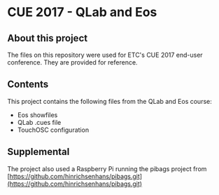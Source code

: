 # CUE 2017 - QLab and Eos

## About this project
The files on this repository were used for ETC's CUE 2017 end-user conference. They are provided for reference. 

## Contents
This project contains the following files from the QLab and Eos course:
- Eos showfiles
- QLab .cues file
- TouchOSC configuration

## Supplemental
The project also used a Raspberry Pi running the pibags project from [https://github.com/hinrichsenhans/pibags.git](https://github.com/hinrichsenhans/pibags.git)
